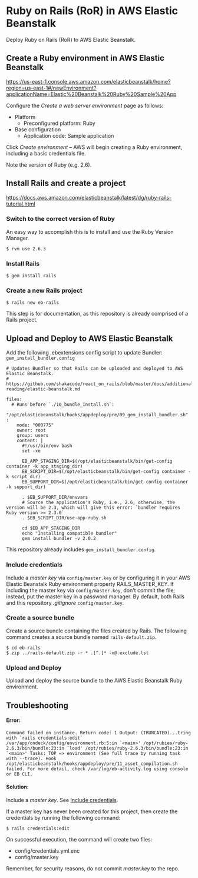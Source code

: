 Ruby on Rails (RoR) in AWS Elastic Beanstalk
============================================

Deploy Ruby on Rails (RoR) to AWS Elastic Beanstalk.



Create a Ruby environment in AWS Elastic Beanstalk
--------------------------------------------------

https://us-east-1.console.aws.amazon.com/elasticbeanstalk/home?region=us-east-1#/newEnvironment?applicationName=Elastic%20Beanstalk%20Ruby%20Sample%20App

Configure the _Create a web server environment_ page as follows:

* Platform
  * Preconfigured platform: Ruby
* Base configuration
  * Application code: Sample application

Click _Create environment_ – AWS will begin creating a Ruby environment, including a basic credentials file.

Note the version of Ruby (e.g. 2.6).



Install Rails and create a project
----------------------------------

https://docs.aws.amazon.com/elasticbeanstalk/latest/dg/ruby-rails-tutorial.html


### Switch to the correct version of Ruby

An easy way to accomplish this is to install and use the Ruby Version Manager.

`$ rvm use 2.6.3`


### Install Rails

`$ gem install rails`


### Create a new Rails project

`$ rails new eb-rails`

This step is for documentation, as this repository is already comprised of a Rails project.



Upload and Deploy to AWS Elastic Beanstalk
------------------------------------------

Add the following .ebextensions config script to update Bundler: `gem_install_bundler.config`


```
# Updates Bundler so that Rails can be uploaded and deployed to AWS Elastic Beanstalk.
# https://github.com/shakacode/react_on_rails/blob/master/docs/additional-reading/elastic-beanstalk.md

files:
  # Runs before `./10_bundle_install.sh`:
  "/opt/elasticbeanstalk/hooks/appdeploy/pre/09_gem_install_bundler.sh" :
    mode: "000775"
    owner: root
    group: users
    content: |
      #!/usr/bin/env bash
      set -xe

      EB_APP_STAGING_DIR=$(/opt/elasticbeanstalk/bin/get-config container -k app_staging_dir)
      EB_SCRIPT_DIR=$(/opt/elasticbeanstalk/bin/get-config container -k script_dir)
      EB_SUPPORT_DIR=$(/opt/elasticbeanstalk/bin/get-config container -k support_dir)

      . $EB_SUPPORT_DIR/envvars
      # Source the application's Ruby, i.e., 2.6; otherwise, the version will be 2.3, which will give this error: `bundler requires Ruby version >= 2.3.0`
      . $EB_SCRIPT_DIR/use-app-ruby.sh

      cd $EB_APP_STAGING_DIR
      echo "Installing compatible bundler"
      gem install bundler -v 2.0.2
```

This repository already includes `gem_install_bundler.config`.


### Include credentials

Include a _master key_ via `config/master.key` or by configuring it in your AWS Elastic Beanstalk Ruby environment property RAILS_MASTER_KEY. If including the master key via `config/master.key`, don't commit the file; instead, put the master key in a password manager. By default, both Rails and this repository _.gitignore_ `config/master.key`.


### Create a source bundle

Create a source bundle containing the files created by Rails. The following command creates a source bundle named `rails-default.zip`.

```
$ cd eb-rails
$ zip ../rails-default.zip -r * .[^.]* -x@.exclude.lst
```


### Upload and Deploy

Upload and deploy the source bundle to the AWS Elastic Beanstalk Ruby environment.



Troubleshooting
---------------

#### Error:

```
Command failed on instance. Return code: 1 Output: (TRUNCATED)...tring with `rails credentials:edit` /var/app/ondeck/config/environment.rb:5:in `<main>' /opt/rubies/ruby-2.6.3/bin/bundle:23:in `load' /opt/rubies/ruby-2.6.3/bin/bundle:23:in `<main>' Tasks: TOP => environment (See full trace by running task with --trace). Hook /opt/elasticbeanstalk/hooks/appdeploy/pre/11_asset_compilation.sh failed. For more detail, check /var/log/eb-activity.log using console or EB CLI.
```

#### Solution:

Include a _master key_. See [Include credentials](###Include-credentials).

If a master key has never been created for this project, then create the credentials by running the following command:

`$ rails credentials:edit`

On successful execution, the command will create two files:

* config/credentials.yml.enc
* config/master.key

Remember, for security reasons, do not commit _master.key_ to the repo.
